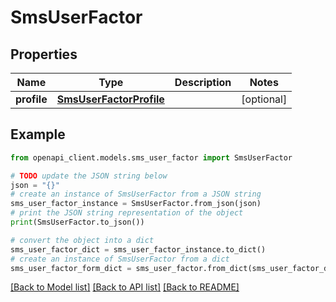 # SmsUserFactor


## Properties

Name | Type | Description | Notes
------------ | ------------- | ------------- | -------------
**profile** | [**SmsUserFactorProfile**](SmsUserFactorProfile.md) |  | [optional] 

## Example

```python
from openapi_client.models.sms_user_factor import SmsUserFactor

# TODO update the JSON string below
json = "{}"
# create an instance of SmsUserFactor from a JSON string
sms_user_factor_instance = SmsUserFactor.from_json(json)
# print the JSON string representation of the object
print(SmsUserFactor.to_json())

# convert the object into a dict
sms_user_factor_dict = sms_user_factor_instance.to_dict()
# create an instance of SmsUserFactor from a dict
sms_user_factor_form_dict = sms_user_factor.from_dict(sms_user_factor_dict)
```
[[Back to Model list]](../README.md#documentation-for-models) [[Back to API list]](../README.md#documentation-for-api-endpoints) [[Back to README]](../README.md)


